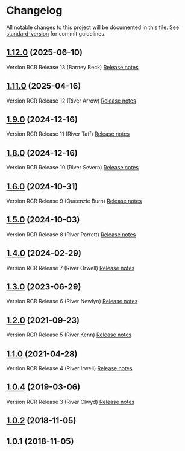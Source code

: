 # Changelog

All notable changes to this project will be documented in this file. See [standard-version](https://github.com/conventional-changelog/standard-version) for commit guidelines.

## [1.12.0](https://github.com/DEFRA/rod-catch-returns-frontend/compare/v1.11.0...v1.12.0) (2025-06-10)

Version RCR Release 13 (Barney Beck)
[Release notes](https://eaflood.atlassian.net/wiki/spaces/IWTF/pages/5707268713/10+06+2025+RCR+v1.12+Barney+Beck)

## [1.11.0](https://github.com/DEFRA/rod-catch-returns-frontend/compare/v1.9.0...v1.11.0) (2025-04-16)

Version RCR Release 12 (River Arrow)
[Release notes](https://eaflood.atlassian.net/wiki/spaces/IWTF/pages/5608603719/16+04+2025+RCR+v1.11+River+Arrow)

## [1.9.0](https://github.com/DEFRA/rod-catch-returns-frontend/compare/v1.8.0...v1.9.0) (2024-12-16)

Version RCR Release 11 (River Taff)
[Release notes](https://eaflood.atlassian.net/wiki/spaces/IWTF/pages/5481627660/24+02+2025+RCR+v1.9+River+Taff)

## [1.8.0](https://github.com/DEFRA/rod-catch-returns-frontend/compare/v1.6.0...v1.8.0) (2024-12-16)

Version RCR Release 10 (River Severn)
[Release notes](https://eaflood.atlassian.net/wiki/spaces/IWTF/pages/5311758337/16+12+2024+RCR+v1.8+River+Severn+change+release+note)

## [1.6.0](https://github.com/DEFRA/rod-catch-returns-frontend/compare/v1.5.0...v1.6.0) (2024-10-31)

Version RCR Release 9 (Queenzie Burn)
[Release notes](https://eaflood.atlassian.net/wiki/spaces/IWTF/pages/5197369912/31+10+2024+RCR+Queenzie+Burn+v1.6.0+change+release+note)

## [1.5.0](https://github.com/DEFRA/rod-catch-returns-frontend/compare/v1.4.0...v1.5.0) (2024-10-03)

Version RCR Release 8 (River Parrett)
[Release notes](https://eaflood.atlassian.net/wiki/spaces/IWTF/pages/4780949572/03+10+2024+RCR+River+Parrett+v1.5.0+change+release+note)

## [1.4.0](https://github.com/DEFRA/rod-catch-returns-frontend/compare/v1.3.0...v1.4.0) (2024-02-29)

Version RCR Release 7 (River Orwell)
[Release notes](https://eaflood.atlassian.net/wiki/spaces/IWTF/pages/4431609869/29+02+2024+RCR+River+Orwell+v1.4.0+change+release+note)

## [1.3.0](https://github.com/DEFRA/rod-catch-returns-frontend/compare/v1.2.0...v1.3.0) (2023-06-29)

Version RCR Release 6 (River Newlyn)
[Release notes](https://eaflood.atlassian.net/wiki/spaces/IWTF/pages/4410245121/29.06.2023+-+RCR+-+River+Newlyn)

## [1.2.0](https://github.com/DEFRA/rod-catch-returns-frontend/compare/v1.1.0...v1.2.0) (2021-09-23)

Version RCR Release 5 (River Kenn)
[Release notes](https://eaflood.atlassian.net/wiki/spaces/IWTF/pages/3615130754/RCR+-+River+Kenn+09.09.2021)

## [1.1.0](https://github.com/DEFRA/rod-catch-returns-frontend/compare/v1.0.4...v1.1.0) (2021-04-28)

Version RCR Release 4 (River Irwell)
[Release notes](https://eaflood.atlassian.net/projects/IWTF/versions/15215/tab/release-report-all-issues)

## [1.0.4](https://github.com/DEFRA/rod-catch-returns-frontend/compare/v1.0.2...v1.0.4) (2019-03-06)

Version RCR Release 3 (River Clwyd)
[Release notes](https://eaflood.atlassian.net/projects/FB/versions/14128/tab/release-report-all-issues)

<a name="1.0.2"></a>

## [1.0.2](https://github.com/DEFRA/rod-catch-returns-frontend/compare/v1.0.1...v1.0.2) (2018-11-05)

<a name="1.0.1"></a>

## 1.0.1 (2018-11-05)
